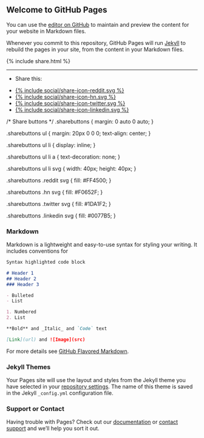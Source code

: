 ## Welcome to GitHub Pages

You can use the [editor on GitHub](https://github.com/asaalshehr/asaalshehr.github.io/edit/main/index.md) to maintain and preview the content for your website in Markdown files.

Whenever you commit to this repository, GitHub Pages will run [Jekyll](https://jekyllrb.com/) to rebuild the pages in your site, from the content in your Markdown files.

{% include share.html %}
<div class="sharebuttons">
  <hr />
  <ul>
    <li>
      <p class="sharetitle"> Share this: </p>
    </li>
    <li class="reddit">
      <a href="http://www.reddit.com/submit?url={{ page.url | replace:'index.html','' | prepend: site.baseurl | prepend: site.url | uri_escape}}&title={{ page.title | default:"" | uri_escape }}" target="_blank">
        {% include social/share-icon-reddit.svg %}
      </a>
    </li>
    <li class="hn">
      <a href="http://news.ycombinator.com/submitlink?u={{ page.url | replace:'index.html','' | prepend: site.baseurl | prepend: site.url | uri_escape}}&t={{ page.title | default:"" | uri_escape}}" target="_blank">
        {% include social/share-icon-hn.svg %}
      </a>
    </li>
    <li class="twitter">
      <a href="https://twitter.com/intent/tweet?via=USERNAME&url={{ page.url | replace:'index.html','' | prepend: site.baseurl | prepend: site.url | uri_escape}}&text={{ page.title | default:"" | uri_escape}}" target="_blank">
        {% include social/share-icon-twitter.svg %}
      </a>
    </li>
    <li class="linkedin">
      <a href="https://www.linkedin.com/shareArticle?mini=true&url={{ page.url | replace:'index.html','' | prepend: site.baseurl | prepend: site.url | uri_escape}}&title={{ page.title | default:"" | uri_escape}}" target="_blank">
        {% include social/share-icon-linkedin.svg %}
      </a>
    </li>
  </ul>
</div>


/* Share buttons */
.sharebuttons {
  margin: 0 auto 0 auto;
}

.sharebuttons ul {
  margin: 20px 0 0 0;
  text-align: center;
}

.sharebuttons ul li {
  display: inline;
}

.sharebuttons ul li a {
  text-decoration: none;
}

.sharebuttons ul li svg {
  width: 40px;
  height: 40px;
}

.sharebuttons .reddit svg {
  fill: #FF4500;
}

.sharebuttons .hn svg {
  fill: #F0652F;
}

.sharebuttons .twitter svg {
  fill: #1DA1F2;
}

.sharebuttons .linkedin svg {
  fill: #0077B5;
}

### Markdown

Markdown is a lightweight and easy-to-use syntax for styling your writing. It includes conventions for

```markdown
Syntax highlighted code block

# Header 1
## Header 2
### Header 3

- Bulleted
- List

1. Numbered
2. List

**Bold** and _Italic_ and `Code` text

[Link](url) and ![Image](src)
```

For more details see [GitHub Flavored Markdown](https://guides.github.com/features/mastering-markdown/).

### Jekyll Themes

Your Pages site will use the layout and styles from the Jekyll theme you have selected in your [repository settings](https://github.com/asaalshehr/asaalshehr.github.io/settings/pages). The name of this theme is saved in the Jekyll `_config.yml` configuration file.

### Support or Contact

Having trouble with Pages? Check out our [documentation](https://docs.github.com/categories/github-pages-basics/) or [contact support](https://support.github.com/contact) and we’ll help you sort it out.
